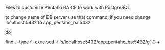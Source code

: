 Files to customize Pentaho BA CE to work with PostgreSQL

to change name of DB server use that command:
if you need change localhost:5432 to app_pentaho_ba:5432

do

find . -type f -exec sed -i 's/localhost:5432/app_pentaho_ba:5432/g' {} +


